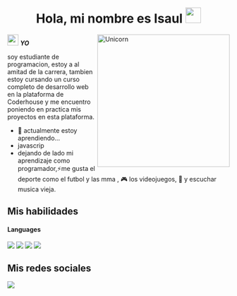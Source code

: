 <h1 align="center"><b>Hola, mi nombre es Isaul  </b><img src="https://media.giphy.com/media/hvRJCLFzcasrR4ia7z/giphy.gif" width="35"></h1>
<!--  -->
<img align="right" width=300px alt="Unicorn" src="https://media1.giphy.com/media/v1.Y2lkPTc5MGI3NjExaTVwMnQ3dDNuaGxwcDE4NDdvdTRnbWh6NHByZmZ0OGdsZzVoajluNSZlcD12MV9pbnRlcm5hbF9naWZfYnlfaWQmY3Q9Zw/GZjZqk1MKbBdN5AUfK/giphy.gif" />

<img src="https://media1.giphy.com/media/v1.Y2lkPTc5MGI3NjExMzlzaDcyZTd4bW9iZDVhNHB3NXM2Z3FpYWpmc3o1ZHd5cnN4NGxvMSZlcD12MV9pbnRlcm5hbF9naWZfYnlfaWQmY3Q9dHM/ksE9feSa2b4V2GYwY4/giphy.gif" width="25px">&nbsp;***YO***

soy estudiante de programacion, estoy a al amitad de la carrera, tambien estoy cursando un curso completo de desarrollo web en la plataforma de Coderhouse y me encuentro poniendo en practica mis proyectos en esta plataforma.
-  👾 actualmente estoy aprendiendo...
  - javascrip
- dejando de lado mi aprendizaje como programador,⚡me gusta el deporte como el futbol y las mma , 🎮 los videojuegos, 🎵 y escuchar musica vieja.

## Mis habilidades

<h4> Languages </h4>
<span> 
  <img src="https://img.shields.io/badge/HTML5-E34F26?style=for-the-badge&logo=html5&logoColor=white">
  <img src="https://img.shields.io/badge/CSS3-1572B6?style=for-the-badge&logo=css3&logoColor=white">
  <img src="https://img.shields.io/badge/JavaScript-F7DF1E?style=for-the-badge&logo=javascript&logoColor=black">
  <img src="https://img.shields.io/badge/C-00599C?style=for-the-badge&logo=c&logoColor=white">

## Mis redes sociales

<a href= "https://www.instagram.com/zurd0.1_/?hl=es">
    <img src="https://img.shields.io/badge/Instagram-%23E4405F.svg?style=for-the-badge&logo=Instagram&logoColor=white">
</a>



